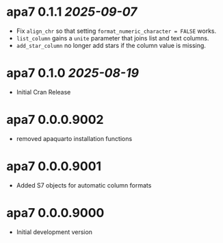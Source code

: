 # apa7 0.1.1 _2025-09-07_

* Fix `align_chr` so that setting `format_numeric_character = FALSE` works. 
* `list_column` gains a `unite` parameter that joins list and text columns. 
* `add_star_column` no longer add stars if the column value is missing.

# apa7 0.1.0 _2025-08-19_

* Initial Cran Release

# apa7 0.0.0.9002

* removed apaquarto installation functions

# apa7 0.0.0.9001

* Added S7 objects for automatic column formats

# apa7 0.0.0.9000

* Initial development version




